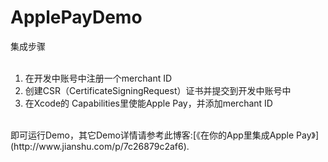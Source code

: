 # ApplePayDemo

集成步骤<br />
<br />
1.	在开发中账号中注册一个merchant ID<br />
2.	创建CSR（CertificateSigningRequest）证书并提交到开发中账号中<br />
3.  在Xcode的 Capabilities里使能Apple Pay，并添加merchant ID<br />
<br />
即可运行Demo，其它Demo详情请参考此博客:[《在你的App里集成Apple Pay》](http://www.jianshu.com/p/7c26879c2af6).
